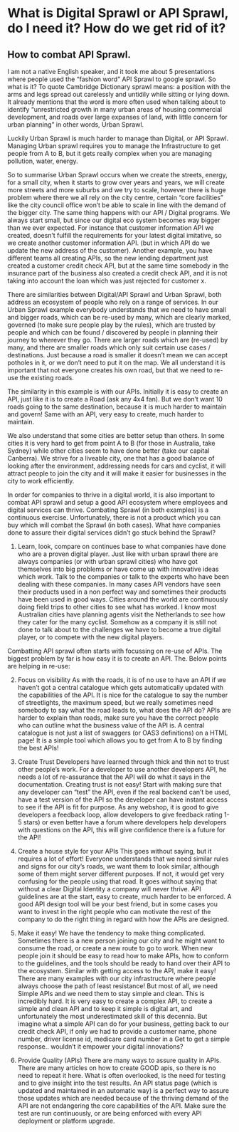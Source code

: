 <h1>What is Digital Sprawl or API Sprawl, do I need it? How do we get rid of it?</h1>

<h2>How to combat API Sprawl.</h2>

I am not a native English speaker, and it took me about 5 presentations where people used the “fashion word” API Sprawl to google sprawl. So what is it? To quote Cambridge Dictionary sprawl means: a position with the arms and legs spread out carelessly and untidily while sitting or lying down. It already mentions that the word is more often used when talking about to identify “unrestricted growth in many urban areas of housing commercial development, and roads over large expanses of land, with little concern for urban planning” in other words, Urban Sprawl.
<br>

Luckily Urban Sprawl is much harder to manage than Digital, or API Sprawl. Managing Urban sprawl requires you to manage the Infrastructure to get people from A to B, but it gets really complex when you are managing pollution, water, energy.

So to summarise Urban Sprawl occurs when we create the streets, energy, for a small city, when it starts to grow over years and years, we will create more streets and more suburbs and we try to scale, however there is huge problem where there we all rely on the city centre, certain “core facilities” like the city council office won’t be able to scale in line with the demand of the bigger city.
The same thing happens with our API / Digital programs. We always start small, but since our digital eco system becomes way bigger than we ever expected. For instance that customer information API we created, doesn’t fulfill the requirements for your latest digital imitative, so we create another customer information API. (but in which API do we update the new address of the customer). Another example, you have different teams all creating APIs, so the new lending department just created a customer credit check API, but at the same time somebody in the insurance part of the business also created a credit check API, and it is not taking into account the loan which was just rejected for customer x.  


There are similarities between Digital/API Sprawl and Urban Sprawl, both address an ecosystem of people who rely on a range of services. In our Urban Sprawl example everybody understands that we need to have small and bigger roads, which can be re-used by many, which are clearly marked, governed (to make sure people play by the rules), which are trusted by people and which can be found / discovered by people in planning their journey to wherever they go. There are larger roads which are (re-used) by many, and there are smaller roads which only suit certain use cases / destinations. Just because a road is smaller it doesn’t mean we can accept potholes in it, or we don’t need to put it on the map. We all understand it is important that not everyone creates his own road, but that we need to re-use the existing roads.

The similarity in this example is with our APIs. Initially it is easy to create an API, just like it is to create a Road (ask any 4x4 fan). But we don’t want 10 roads going to the same destination, because it is much harder to maintain and govern! Same with an API, very easy to create, much harder to maintain.

We also understand that some cities are better setup than others. In some cities it is very hard to get from point A to B (for those in Australia, take Sydney) while other cities seem to have done better (take our capital Canberra). We strive for a liveable city, one that has a good balance of looking after the environment, addressing needs for cars and cyclist, it will attract people to join the city and it will make it easier for businesses in the city to work efficiently.

In order for companies to thrive in a digital world, it is also important to combat API sprawl and setup a good API ecosystem where employees and digital services can thrive. Combating Sprawl (in both examples) is a continuous exercise. Unfortunately, there is not a product which you can buy which will combat the Sprawl (in both cases). What have companies done to assure their digital services didn’t go stuck behind the Sprawl?

1.	Learn, look, compare on continues base to what companies have done who are a proven digital player. Just like with urban sprawl there are always companies (or with urban sprawl cities) who have got themselves into big problems or have come up with innovative ideas which work. Talk to the companies or talk to the experts who have been dealing with these companies. In many cases API vendors have seen their products used in a non perfect way and sometimes their products have been used in good ways. Cities around the world are continuously doing field trips to other cities to see what has worked. I know most Australian cities have planning agents visit the Netherlands to see how they cater for the many cyclist. Somehow as a company it is still not done to talk about to the challenges we have to become a true digital player, or to compete with the new digital players.

Combatting API sprawl often starts with focussing on re-use of APIs. The biggest problem by far is how easy it is to create an API. The. Below points are helping in re-use:

2.	Focus on visibility
As with the roads, it is of no use to have an API if we haven’t got a central catalogue which gets automatically updated with the capabilities of the API. It is nice for the catalogue to say the number of streetlights, the maximum speed, but we really sometimes need somebody to say what the road leads to, what does the API do? APIs are harder to explain than roads, make sure you have the correct people who can outline what the business value of the API is. A central catalogue is not just a list of swaggers (or OAS3 definitions) on a HTML page! It is a simple tool which allows you to get from A to B by finding the best APIs!
3.	Create Trust
Developers have learned through thick and thin not to trust other people’s work. For a developer to use another developers API, he needs a lot of re-assurance that the API will do what it says in the documentation. Creating trust is not easy! Start with making sure that any developer can “test” the API, even if the real backend can’t be used, have a test version of the API so the developer can have instant access to see if the API is fit for purpose. As any webshop, it is good to give developers a feedback loop, allow developers to give feedback rating 1-5 stars) or even better have a forum where developers help developers with questions on the API, this will give confidence there is a future for the API!  
4.	Create a house style for your APIs
This goes without saying, but it requires a lot of effort! Everyone understands that we need similar rules and signs for our city’s roads, we want them to look similar, although some of them might server different purposes. If not, it would get very confusing for the people using that road. It goes without saying that without a clear Digital Identity a company will never thrive. API guidelines are at the start, easy to create, much harder to be enforced. A good API design tool will be your best friend, but in some cases you want to invest in the right people who can motivate the rest of the company to do the right thing in regard with how the APIs are designed.
5.	Make it easy!
We have the tendency to make thing complicated. Sometimes there is a new person joining our city and he might want to consume the road, or create a new route to go to work. When new people join it should be easy to read how to make APIs, how to conform to the guidelines, and the tools should be ready to hand over their API to the ecosystem. Similar with getting access to the API, make it easy! There are many examples with our city infrastructure where people always choose the path of least resistance!
But most of all, we need Simple APIs and we need them to stay simple and clean. This is incredibly hard. It is very easy to create a complex API, to create a simple and clean API and to keep it simple is digital art, and unfortunately the most underestimated skill of this decennia. But imagine what a simple API can do for your business, getting back to our credit check API, if only we had to provide a customer name, phone number, driver license id, medicare card number in a Get to get a simple response.. wouldn’t it empower your digital innovations?

6.	Provide Quality (APIs)
There are many ways to assure quality in APIs. There are many articles on how to create GOOD apis, so there is no need to repeat it here. What is often overlooked, is the need for testing and to give insight into the test results. An API status page (which is updated and maintained in an automatic way) is a perfect way to assure those updates which are needed because of the thriving demand of the API are not endangering the core capabilities of the API. Make sure the test are run continuously, or are being enforced with every API deployment or platform upgrade.
